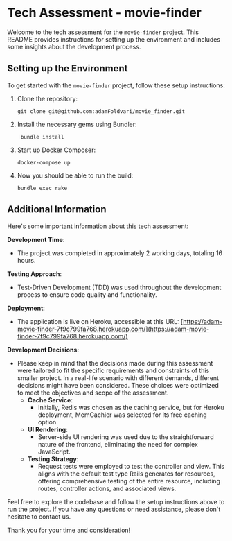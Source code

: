 # Tech Assessment - movie-finder

Welcome to the tech assessment for the `movie-finder` project. This README provides instructions for setting up the environment and includes some insights about the development process.

## Setting up the Environment

To get started with the `movie-finder` project, follow these setup instructions:

1. Clone the repository:
   ```
   git clone git@github.com:adamFoldvari/movie_finder.git
   ```
2. Install the necessary gems using Bundler:
   ```
    bundle install
   ```
3. Start up Docker Composer:
   ```
   docker-compose up
   ```
4. Now you should be able to run the build:
   ```
   bundle exec rake
   ```

## Additional Information

Here's some important information about this tech assessment:

**Development Time**:
- The project was completed in approximately 2 working days, totaling 16 hours.

**Testing Approach**:
- Test-Driven Development (TDD) was used throughout the development process to ensure code quality and functionality.

**Deployment**:
- The application is live on Heroku, accessible at this URL: [https://adam-movie-finder-7f9c799fa768.herokuapp.com/](https://adam-movie-finder-7f9c799fa768.herokuapp.com/)

**Development Decisions**:
- Please keep in mind that the decisions made during this assessment were tailored to fit the specific requirements and constraints of this smaller project. In a real-life scenario with different demands, different decisions might have been considered. These choices were optimized to meet the objectives and scope of the assessment.
    - **Cache Service**:
        - Initially, Redis was chosen as the caching service, but for Heroku deployment, MemCachier was selected for its free caching option.
    - **UI Rendering**:
        - Server-side UI rendering was used due to the straightforward nature of the frontend, eliminating the need for complex JavaScript.
    - **Testing Strategy**:
        - Request tests were employed to test the controller and view. This aligns with the default test type Rails generates for resources, offering comprehensive testing of the entire resource, including routes, controller actions, and associated views.

Feel free to explore the codebase and follow the setup instructions above to run the project. If you have any questions or need assistance, please don't hesitate to contact us.

Thank you for your time and consideration!